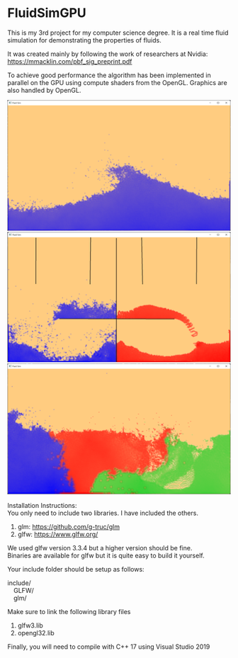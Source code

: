 # FluidSimGPU

This is my 3rd project for my computer science degree. It is a real time fluid simulation for demonstrating the properties of fluids.

It was created mainly by following the work of researchers at Nvidia:  
https://mmacklin.com/pbf_sig_preprint.pdf  

To achieve good performance the algorithm has been implemented in parallel on the GPU using compute shaders from the OpenGL.
Graphics are also handled by OpenGL.

<img src="screenshots/wave.png" width="600" height=auto />
<img src="screenshots/viscosity.png" width="600" height=auto />
<img src="screenshots/density.png" width="600" height=auto />

Installation Instructions:\
You only need to include two libraries. I have included the others.
1. glm: https://github.com/g-truc/glm
2. glfw: https://www.glfw.org/

We used glfw version 3.3.4 but a higher version should be fine.\
Binaries are available for glfw but it is quite easy to build it yourself.

Your include folder should be setup as follows:

include/\
&emsp;GLFW/\
&emsp;glm/

Make sure to link the following library files
1. glfw3.lib
2. opengl32.lib

Finally, you will need to compile with C++ 17 using Visual Studio 2019

